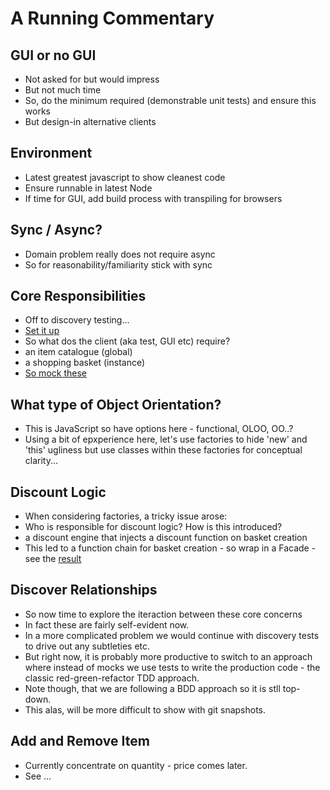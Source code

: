 # A Running Commentary

## GUI or no GUI
* Not asked for but would impress
* But not much time
* So, do the minimum required (demonstrable unit tests) and ensure this works
* But design-in alternative clients

## Environment
* Latest greatest javascript to show cleanest code
* Ensure runnable in latest Node
* If time for GUI, add build process with transpiling for browsers

## Sync / Async?
* Domain problem really does not require async
* So for reasonability/familiarity stick with sync

## Core Responsibilities
* Off to discovery testing...
* [Set it up](https://github.com/numical/shoppingbasket/tree/start-of-discovery-testing)
* So what dos the client (aka test, GUI etc) require?
 * an item catalogue (global)
 * a shopping basket (instance)
* [So mock
these](https://github.com/numical/shoppingbasket/tree/discovery-testing-01-core-responsibilities)

## What type of Object Orientation?
* This is JavaScript so have options here - functional, OLOO, OO..?
* Using a bit of epxperience here, let's use factories to hide 'new' and 'this' ugliness but use
classes within these factories for conceptual clarity...

## Discount Logic
* When considering factories, a tricky issue arose:
* Who is responsible for discount logic?  How is this introduced?
 * a discount engine that injects a discount function on basket creation
* This led to a function chain for basket creation - so wrap in a Facade - see the
[result](https://github.com/numical/shoppingbasket/tree/discovery-testing-02-basket-creation-facade)

## Discover Relationships
* So now time to explore the iteraction between these core concerns
* In fact these are fairly self-evident now.
* In a more complicated problem we would continue with discovery tests to drive out any subtleties
etc.
* But right now, it is probably more productive to switch to an approach where instead of mocks we
use tests to write the production code - the classic red-green-refactor TDD approach.
* Note though, that we are following a BDD approach so it is stll top-down.
* This alas, will be more difficult to show with git snapshots.

## Add and Remove Item
* Currently concentrate on quantity - price comes later.
* See ...
